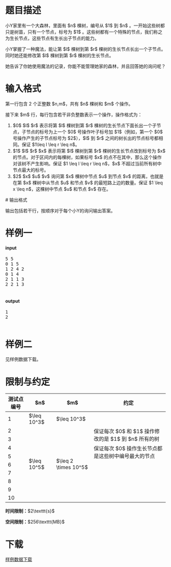 # 题目描述

<p>小Y家里有一个大森林，里面有 $n$ 棵树，编号从 $1$ 到 $n$ 。一开始这些树都只是树苗，只有一个节点，标号为 $1$ 。这些树都有一个特殊的节点，我们称之为生长节点，这些节点有生长出子节点的能力。 </p>
<p>小Y掌握了一种魔法，能让第 $l$ 棵树到第 $r$ 棵树的生长节点长出一个子节点。同时她还能修改第 $l$ 棵树到第 $r$ 棵树的生长节点。 </p>
<p>她告诉了你她使用魔法的记录，你能不能管理她家的森林，并且回答她的询问呢？ </p>

# 输入格式


<p>第一行包含 2 个正整数 $n,m$，共有 $n$ 棵树和 $m$ 个操作。</p>
<p>接下来 $m$ 行，每行包含若干非负整数表示一个操作，操作格式为： </p>
<ol><li>$0$ $l$ $r$ 表示将第 $l$ 棵树到第 $r$ 棵树的生长节点下面长出一个子节点，子节点的标号为上一个 $0$ 号操作叶子标号加 $1$（例如，第一个 $0$ 号操作产生的子节点标号为 $2$），$l$ 到 $r$ 之间的树长出的节点标号都相同。保证 $1\leq l \leq r \leq n$。 </li>
<li>$1$ $l$ $r$ $x$ 表示将第 $l$ 棵树到第 $r$ 棵树的生长节点改到标号为 $x$ 的节点。对于区间内的每棵树，如果标号 $x$ 的点不在其中，那么这个操作对该树不产生影响。保证 $1 \leq l \leq r \leq n$，$x$ 不超过当前所有树中节点最大的标号。 </li>
<li>$2$ $x$ $u$ $v$ 询问第 $x$ 棵树中节点 $u$ 到节点 $v$ 的距离，也就是在第 $x$ 棵树中从节点 $u$ 和节点 $v$ 的最短路上边的数量。保证 $1 \leq x \leq n$，这棵树中节点 $u$ 和节点 $v$ 存在。</li>
</ol>
# 输出格式


<p>输出包括若干行，按顺序对于每个小Y的询问输出答案。</p>

# 样例一


<h4>input</h4>
<pre>5 5
0 1 5
1 2 4 2
0 1 4
2 1 1 3
2 2 1 3

</pre>

<h4>output</h4>
<pre>1
2

</pre>


# 样例二


<p>见样例数据下载。</p>

# 限制与约定


<div class="table-responsive">
    <table class="table table-bordered table-text-center table-vertical-middle"><thead><tr><th>测试点编号</th><th>$n$</th><th>$m$</th><th>约定</th></tr></thead><tbody><tr><td>1</td><td>$\leq 10^3$</td><td>$\leq 10^3$</td><td></td></tr><tr><td>2</td><td rowspan="9">$\leq 10^5$</td><td rowspan="9">$\leq 2 \times 10^5$</td><td rowspan="2">保证每次 $0$ 和 $1$ 操作修改的是 $1$ 到 $n$ 所有的树</td></tr><tr><td>3</td></tr><tr><td>4</td><td rowspan="2">保证每次 $0$ 操作生长节点都是这些树中编号最大的节点</td></tr><tr><td>5</td></tr><tr><td>6</td><td rowspan="5"></td></tr><tr><td>7</td></tr><tr><td>8</td></tr><tr><td>9</td></tr><tr><td>10</td></tr></tbody></table></div>

<p><strong>时间限制：</strong>$2\texttt{s}$</p>
<p><strong>空间限制：</strong>$256\texttt{MB}$</p>

# 下载


<p><a href="/download.php?type=problem&amp;id=195">样例数据下载</a></p>
